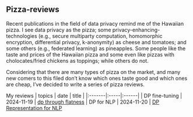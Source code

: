 ## Pizza-reviews

Recent publications in the field of data privacy remind me of the Hawaiian pizza. I see data privacy as the pizza; some privacy-enhancing-technologies (e.g., secure multiparty computation, homomorphic encryption, differential privacy, k-anonymity) as cheese and tomatoes; and some others (e.g., federated learning) as pineapples. Some people like the taste and prices of the Hawaiian pizza and some even like pizzas with cholocates/fried chickens as toppings; while others do not. 

Considering that there are many types of pizza on the market, and many new comers to this filed don’t know which ones taste good and which ones are cheap, I’ve decided to write a series of pizza reviews.

My reviews
| topics | date | title |
|:-------|:-----|:------|
| DP fine-tuning | 2024-11-19 | [dp through flatness](https://github.com/privacys-kitchen/Pizza-reviews/blob/main/dp%20through%20flatness.md)
| DP for NLP | 2024-11-20 | [DP Representation for NLP](https://github.com/privacys-kitchen/Pizza-reviews/blob/main/dp%20through%20flatness.md)
